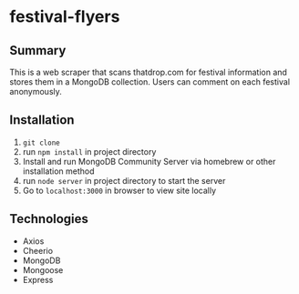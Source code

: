 # festival-flyers

## Summary

This is a web scraper that scans thatdrop.com for festival information and stores them in a MongoDB collection. Users can comment on each festival anonymously.

## Installation

1. `git clone`
2. run `npm install` in project directory
3. Install and run MongoDB Community Server via homebrew or other installation method
4. run `node server` in project directory to start the server
5. Go to `localhost:3000` in browser to view site locally

## Technologies

- Axios
- Cheerio
- MongoDB
- Mongoose
- Express

